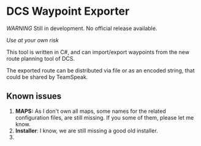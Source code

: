 # DCS Waypoint Exporter

*WARNING* Still in development. No official release available.

*Use at your own risk*

This tool is written in C#, and can import/export waypoints from the new route planning tool of DCS.

The exported route can be distributed via file or as an encoded string, that could be shared by TeamSpeak.

## Known issues
1. **MAPS:** As I don't own all maps, some names for the related configuration files, are still missing. If you some of them, please let me know.
1. **Installer**: I know, we are still missing a good old installer.
1. 
